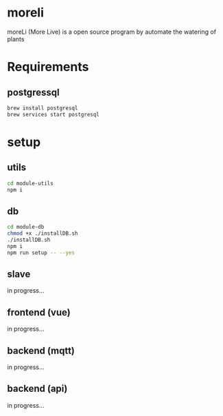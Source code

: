 # moreli
moreLi (More Live) is a open source program by automate the watering of plants

# Requirements
## postgressql
```bash
brew install postgresql
brew services start postgresql
```

# setup
## utils
```bash
cd module-utils
npm i
```

## db
```bash
cd module-db
chmod +x ./installDB.sh
./installDB.sh
npm i
npm run setup -- --yes
```

## slave
in progress...

## frontend (vue)
in progress...

## backend (mqtt)
in progress...

## backend (api)
in progress...
